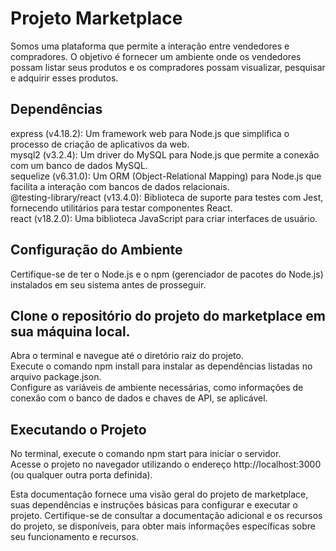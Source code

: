 # Projeto Marketplace

Somos uma plataforma que permite a interação entre vendedores e compradores. O objetivo é fornecer um ambiente onde os vendedores possam listar seus produtos e os compradores possam visualizar, pesquisar e adquirir esses produtos.

## Dependências

express (v4.18.2): Um framework web para Node.js que simplifica o processo de criação de aplicativos da web. <br />
mysql2 (v3.2.4): Um driver do MySQL para Node.js que permite a conexão com um banco de dados MySQL. <br />
sequelize (v6.31.0): Um ORM (Object-Relational Mapping) para Node.js que facilita a interação com bancos de dados relacionais. <br />
@testing-library/react (v13.4.0): Biblioteca de suporte para testes com Jest, fornecendo utilitários para testar componentes React. <br />
react (v18.2.0): Uma biblioteca JavaScript para criar interfaces de usuário.

## Configuração do Ambiente
Certifique-se de ter o Node.js e o npm (gerenciador de pacotes do Node.js) instalados em seu sistema antes de prosseguir.

## Clone o repositório do projeto do marketplace em sua máquina local.

Abra o terminal e navegue até o diretório raiz do projeto. <br />
Execute o comando npm install para instalar as dependências listadas no arquivo package.json. <br />
Configure as variáveis de ambiente necessárias, como informações de conexão com o banco de dados e chaves de API, se aplicável. <br />

## Executando o Projeto
No terminal, execute o comando npm start para iniciar o servidor. <br />
Acesse o projeto no navegador utilizando o endereço http://localhost:3000 (ou qualquer outra porta definida). <br />


Esta documentação fornece uma visão geral do projeto de marketplace, suas dependências e instruções básicas para configurar e executar o projeto. Certifique-se de consultar a documentação adicional e os recursos do projeto, se disponíveis, para obter mais informações específicas sobre seu funcionamento e recursos.
